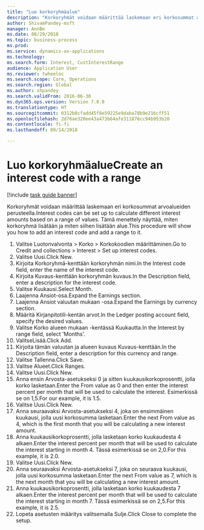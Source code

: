 ```yaml
--- 
title: "Luo korkoryhmäalue"
description: "Korkoryhmät voidaan määrittää laskemaan eri korkosummat arvoalueiden perusteella."
author: ShivamPandey-msft
manager: AnnBe
ms.date: 08/29/2018
ms.topic: business-process
ms.prod: 
ms.service: dynamics-ax-applications
ms.technology: 
ms.search.form: Interest, CustInterestRange
audience: Application User
ms.reviewer: twheeloc
ms.search.scope: Core, Operations
ms.search.region: Global
ms.author: shpandey
ms.search.validFrom: 2016-06-30
ms.dyn365.ops.version: Version 7.0.0
ms.translationtype: HT
ms.sourcegitcommit: 0312b8cfadd45f8e59225e9daba78b9e216cff51
ms.openlocfilehash: 2d76ae320ee43a473b64afe311876cc94b953b20
ms.contentlocale: fi-fi
ms.lasthandoff: 09/14/2018

---
```

# <a name="create-an-interest-code-with-a-range"></a><span data-ttu-id="19a71-103">Luo korkoryhmäalue</span><span class="sxs-lookup"><span data-stu-id="19a71-103">Create an interest code with a range</span></span>

[!include [task guide banner](../../includes/task-guide-banner.md)]

<span data-ttu-id="19a71-104">Korkoryhmät voidaan määrittää laskemaan eri korkosummat arvoalueiden perusteella.</span><span class="sxs-lookup"><span data-stu-id="19a71-104">Interest codes can be set up to calculate different interest amounts based on a range of values.</span></span> <span data-ttu-id="19a71-105">Tämä menettely näyttää, miten korkoryhmä lisätään ja miten siihen lisätään alue.</span><span class="sxs-lookup"><span data-stu-id="19a71-105">This procedure will show you how to add an interest code and add a range to it.</span></span>

1. <span data-ttu-id="19a71-106">Valitse Luotonvalvonta > Korko > Korkokoodien määrittäminen.</span><span class="sxs-lookup"><span data-stu-id="19a71-106">Go to Credit and collections > Interest > Set up interest codes.</span></span>
2. <span data-ttu-id="19a71-107">Valitse Uusi.</span><span class="sxs-lookup"><span data-stu-id="19a71-107">Click New.</span></span>
3. <span data-ttu-id="19a71-108">Kirjoita Korkoryhmä-kenttään korkoryhmän nimi.</span><span class="sxs-lookup"><span data-stu-id="19a71-108">In the Interest code field, enter the name of the interest code.</span></span>
4. <span data-ttu-id="19a71-109">Kirjoita Kuvaus-kenttään korkoryhmän kuvaus.</span><span class="sxs-lookup"><span data-stu-id="19a71-109">In the Description field, enter a description for the interest code.</span></span>
5. <span data-ttu-id="19a71-110">Valitse Kuukausi.</span><span class="sxs-lookup"><span data-stu-id="19a71-110">Select Month.</span></span>
6. <span data-ttu-id="19a71-111">Laajenna Ansiot-osa.</span><span class="sxs-lookup"><span data-stu-id="19a71-111">Expand the Earnings section.</span></span>
7. <span data-ttu-id="19a71-112">Laajenna Ansiot valuutan mukaan -osa.</span><span class="sxs-lookup"><span data-stu-id="19a71-112">Expand the Earnings by currency section.</span></span>
8. <span data-ttu-id="19a71-113">Määritä Kirjanpitotili-kentän arvot.</span><span class="sxs-lookup"><span data-stu-id="19a71-113">In the Ledger posting account field, specify the desired values.</span></span>
9. <span data-ttu-id="19a71-114">Valitse Korko alueen mukaan -kentässä Kuukautta.</span><span class="sxs-lookup"><span data-stu-id="19a71-114">In the Interest by range field, select 'Months'.</span></span>
10. <span data-ttu-id="19a71-115">ValitseLisää.</span><span class="sxs-lookup"><span data-stu-id="19a71-115">Click Add.</span></span>
11. <span data-ttu-id="19a71-116">Kirjoita tämän valuutan ja alueen kuvaus Kuvaus-kenttään.</span><span class="sxs-lookup"><span data-stu-id="19a71-116">In the Description field, enter a description for this currency and range.</span></span>
12. <span data-ttu-id="19a71-117">Valitse Tallenna.</span><span class="sxs-lookup"><span data-stu-id="19a71-117">Click Save.</span></span>
13. <span data-ttu-id="19a71-118">Valitse Alueet.</span><span class="sxs-lookup"><span data-stu-id="19a71-118">Click Ranges.</span></span>
14. <span data-ttu-id="19a71-119">Valitse Uusi.</span><span class="sxs-lookup"><span data-stu-id="19a71-119">Click New.</span></span>
15. <span data-ttu-id="19a71-120">Anna ensin Arvosta-asetukseksi 0 ja sitten kuukausikorkoprosentti, jolla korko lasketaan.</span><span class="sxs-lookup"><span data-stu-id="19a71-120">Enter the From value as 0 and then enter the interest percent per month that will be used to calculate the interest.</span></span> <span data-ttu-id="19a71-121">Esimerkissä se on 1,5.</span><span class="sxs-lookup"><span data-stu-id="19a71-121">For our example, it is 1.5.</span></span>
16. <span data-ttu-id="19a71-122">Valitse Uusi.</span><span class="sxs-lookup"><span data-stu-id="19a71-122">Click New.</span></span>
17. <span data-ttu-id="19a71-123">Anna seuraavaksi Arvosta-asetukseksi 4, joka on ensimmäinen kuukausi, jolla uusi korkosumma lasketaan.</span><span class="sxs-lookup"><span data-stu-id="19a71-123">Enter the next From value as 4, which is the first month that you will be calculating a new interest amount.</span></span>
18. <span data-ttu-id="19a71-124">Anna kuukausikorkoprosentti, jolla lasketaan korko kuukaudesta 4 alkaen.</span><span class="sxs-lookup"><span data-stu-id="19a71-124">Enter the interest percent per month that will be used to calculate the interest starting in month 4.</span></span> <span data-ttu-id="19a71-125">Tässä esimerkissä se on 2,0.</span><span class="sxs-lookup"><span data-stu-id="19a71-125">For this example, it is 2.0.</span></span>
19. <span data-ttu-id="19a71-126">Valitse Uusi.</span><span class="sxs-lookup"><span data-stu-id="19a71-126">Click New.</span></span>
20. <span data-ttu-id="19a71-127">Anna seuraavaksi Arvosta-asetukseksi 7, joka on seuraava kuukausi, jolla uusi korkosumma lasketaan.</span><span class="sxs-lookup"><span data-stu-id="19a71-127">Enter the next From value as 7, which is the next month that you will be calculating a new interest amount.</span></span>
21. <span data-ttu-id="19a71-128">Anna kuukausikorkoprosentti, jolla lasketaan korko kuukaudesta 7 alkaen.</span><span class="sxs-lookup"><span data-stu-id="19a71-128">Enter the interest percent per month that will be used to calculate the interest starting in month 7.</span></span> <span data-ttu-id="19a71-129">Tässä esimerkissä se on 2,5.</span><span class="sxs-lookup"><span data-stu-id="19a71-129">For this example, it is 2.5.</span></span>
22. <span data-ttu-id="19a71-130">Lopeta asetusten määritys valitsemalla Sulje.</span><span class="sxs-lookup"><span data-stu-id="19a71-130">Click Close to complete the setup.</span></span>


